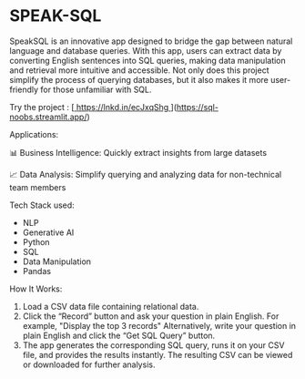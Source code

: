 # SPEAK-SQL

SpeakSQL is an innovative app designed to bridge the gap between natural language and database queries. With this app, users can extract data by converting English sentences into SQL queries, making data manipulation and retrieval more intuitive and accessible.
Not only does this project simplify the process of querying databases, but it also makes it more user-friendly for those unfamiliar with SQL.

Try the project : [[ https://lnkd.in/ecJxqShg
](https://textsql-analysis.streamlit.app/)](https://sql-noobs.streamlit.app/)

Applications:

📊 Business Intelligence: Quickly extract insights from large datasets

📈 Data Analysis: Simplify querying and analyzing data for non-technical team members

Tech Stack used:
- NLP
- Generative AI
- Python
- SQL
- Data Manipulation
- Pandas


How It Works:
1. Load a CSV data file containing relational data.
2. Click the “Record” button and ask your question in plain English. For example, "Display the top 3 records" Alternatively, write your question in plain English and click the “Get SQL Query” button.
3. The app generates the corresponding SQL query, runs it on your CSV file, and provides the results instantly. The resulting CSV can be viewed or downloaded for further analysis.
